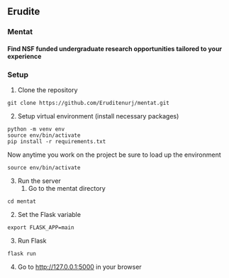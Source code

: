 ## Erudite
### Mentat
#### Find NSF funded undergraduate research opportunities tailored to your experience

### Setup
1. Clone the repository
```
git clone https://github.com/Eruditenurj/mentat.git
```
2. Setup virtual environment (install necessary packages)
```
python -m venv env
source env/bin/activate
pip install -r requirements.txt
```
Now anytime you work on the project be sure to load up the environment
```
source env/bin/activate
```
3. Run the server
   1. Go to the mentat directory
  ```
  cd mentat
  ```
   2. Set the Flask variable
  ```
  export FLASK_APP=main
  ```
   3. Run Flask
  ```
  flask run
  ```
4. Go to http://127.0.0.1:5000 in your browser
